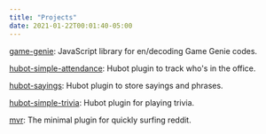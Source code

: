 ```yaml
---
title: "Projects"
date: 2021-01-22T00:01:40-05:00
---
```

[game-genie](https://github.com/gjbianco/game-genie): JavaScript library for en/decoding Game Genie codes.

[hubot-simple-attendance](https://github.com/gjbianco/hubot-simple-attendance): Hubot plugin to track who's in the office.

[hubot-sayings](https://github.com/gjbianco/hubot-sayings): Hubot plugin to store sayings and phrases.

[hubot-simple-trivia](https://github.com/gjbianco/hubot-simple-trivia): Hubot plugin for playing trivia.

[mvr](https://github.com/gjbianco/mvr): The minimal plugin for quickly surfing reddit.
